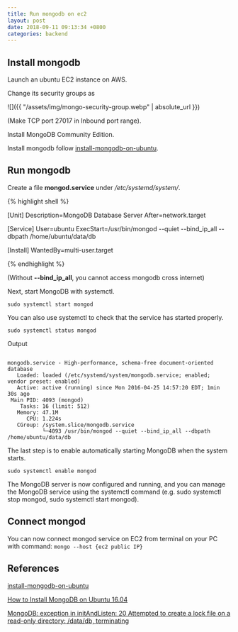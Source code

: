 ```yaml
---
title: Run mongodb on ec2
layout: post
date: 2018-09-11 09:13:34 +0800
categories: backend
---
```


## Install mongodb

Launch an ubuntu EC2 instance on AWS.

Change its security groups as

![]({{ "/assets/img/mongo-security-group.webp" | absolute_url }})

(Make TCP port 27017 in Inbound port range).

Install MongoDB Community Edition.

Install mongodb follow [install-mongodb-on-ubuntu](https://docs.mongodb.com/manual/tutorial/install-mongodb-on-ubuntu/).

## Run mongodb

Create a file **mongod.service** under _/etc/systemd/system/_.

{% highlight shell %}

[Unit]
Description=MongoDB Database Server
After=network.target

[Service]
User=ubuntu
ExecStart=/usr/bin/mongod --quiet --bind_ip_all --dbpath /home/ubuntu/data/db

[Install]
WantedBy=multi-user.target

{% endhighlight %}

(Without **--bind_ip_all**, you cannot access mongodb cross internet)

Next, start MongoDB with systemctl.

`sudo systemctl start mongod`

You can also use systemctl to check that the service has started properly.

`sudo systemctl status mongod`

Output

```

mongodb.service - High-performance, schema-free document-oriented database
   Loaded: loaded (/etc/systemd/system/mongodb.service; enabled; vendor preset: enabled)
   Active: active (running) since Mon 2016-04-25 14:57:20 EDT; 1min 30s ago
 Main PID: 4093 (mongod)
    Tasks: 16 (limit: 512)
   Memory: 47.1M
      CPU: 1.224s
   CGroup: /system.slice/mongodb.service
           └─4093 /usr/bin/mongod --quiet --bind_ip_all --dbpath /home/ubuntu/data/db

```

The last step is to enable automatically starting MongoDB when the system starts.

`sudo systemctl enable mongod`

The MongoDB server is now configured and running, and you can manage the MongoDB service using the systemctl command (e.g. sudo systemctl stop mongod, sudo systemctl start mongod).

## Connect mongod

You can now connect mongod service on EC2 from terminal on your PC with command: `mongo --host {ec2 public IP}`

## References

[install-mongodb-on-ubuntu](https://docs.mongodb.com/manual/tutorial/install-mongodb-on-ubuntu/)

[How to Install MongoDB on Ubuntu 16.04](https://www.digitalocean.com/community/tutorials/how-to-install-mongodb-on-ubuntu-16-04)

[MongoDB: exception in initAndListen: 20 Attempted to create a lock file on a read-only directory: /data/db, terminating](https://stackoverflow.com/questions/42446931/mongodb-exception-in-initandlisten-20-attempted-to-create-a-lock-file-on-a-rea/43347884)